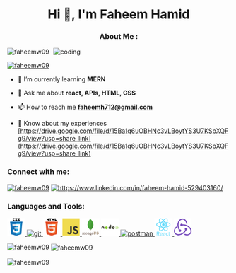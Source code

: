
<h1 align="center">Hi 👋, I'm Faheem Hamid</h1>
<h3 align="center">About Me :</h3>
<img  align="right" alt="coding" width="400"  src="https://miro.medium.com/v2/format:jpg/resize:fill:80:56/0*7Q3yvSIv_t0ioJ-Z.gif"/>
<p align="left"> <img src="https://komarev.com/ghpvc/?username=faheemw09&label=Profile%20views&color=0e75b6&style=flat" alt="faheemw09" /> </p>

<p align="left"> <a href="https://twitter.com/faheemw09" target="blank"><img src="https://img.shields.io/twitter/follow/faheemw09?logo=twitter&style=for-the-badge" alt="faheemw09" /></a> </p>

- 🌱 I’m currently learning **MERN**

- 💬 Ask me about **react, APIs, HTML, CSS**

- 📫 How to reach me **faheemh712@gmail.com**

- 📄 Know about my experiences [https://drive.google.com/file/d/15Ba1q6uOBHNc3vLBoytYS3U7KSpXQFg9/view?usp=share_link](https://drive.google.com/file/d/15Ba1q6uOBHNc3vLBoytYS3U7KSpXQFg9/view?usp=share_link)

<h3 align="left">Connect with me:</h3>
<p align="left">
<a href="https://twitter.com/faheemw09" target="blank"><img align="center" src="https://raw.githubusercontent.com/rahuldkjain/github-profile-readme-generator/master/src/images/icons/Social/twitter.svg" alt="faheemw09" height="30" width="40" /></a>
<a href="https://linkedin.com/in/https://www.linkedin.com/in/faheem-hamid-529403160/" target="blank"><img align="center" src="https://raw.githubusercontent.com/rahuldkjain/github-profile-readme-generator/master/src/images/icons/Social/linked-in-alt.svg" alt="https://www.linkedin.com/in/faheem-hamid-529403160/" height="30" width="40" /></a>
</p>

<h3 align="left">Languages and Tools:</h3>
<p align="left"> <a href="https://www.w3schools.com/css/" target="_blank" rel="noreferrer"> <img src="https://raw.githubusercontent.com/devicons/devicon/master/icons/css3/css3-original-wordmark.svg" alt="css3" width="40" height="40"/> </a> <a href="https://git-scm.com/" target="_blank" rel="noreferrer"> <img src="https://www.vectorlogo.zone/logos/git-scm/git-scm-icon.svg" alt="git" width="40" height="40"/> </a> <a href="https://www.w3.org/html/" target="_blank" rel="noreferrer"> <img src="https://raw.githubusercontent.com/devicons/devicon/master/icons/html5/html5-original-wordmark.svg" alt="html5" width="40" height="40"/> </a> <a href="https://developer.mozilla.org/en-US/docs/Web/JavaScript" target="_blank" rel="noreferrer"> <img src="https://raw.githubusercontent.com/devicons/devicon/master/icons/javascript/javascript-original.svg" alt="javascript" width="40" height="40"/> </a> <a href="https://www.mongodb.com/" target="_blank" rel="noreferrer"> <img src="https://raw.githubusercontent.com/devicons/devicon/master/icons/mongodb/mongodb-original-wordmark.svg" alt="mongodb" width="40" height="40"/> </a> <a href="https://nodejs.org" target="_blank" rel="noreferrer"> <img src="https://raw.githubusercontent.com/devicons/devicon/master/icons/nodejs/nodejs-original-wordmark.svg" alt="nodejs" width="40" height="40"/> </a> <a href="https://postman.com" target="_blank" rel="noreferrer"> <img src="https://www.vectorlogo.zone/logos/getpostman/getpostman-icon.svg" alt="postman" width="40" height="40"/> </a> <a href="https://reactjs.org/" target="_blank" rel="noreferrer"> <img src="https://raw.githubusercontent.com/devicons/devicon/master/icons/react/react-original-wordmark.svg" alt="react" width="40" height="40"/> </a> <a href="https://redux.js.org" target="_blank" rel="noreferrer"> <img src="https://raw.githubusercontent.com/devicons/devicon/master/icons/redux/redux-original.svg" alt="redux" width="40" height="40"/> </a> </p>

<p><img align="left" src="https://github-readme-stats.vercel.app/api/top-langs?username=faheemw09&show_icons=true&locale=en&layout=compact" alt="faheemw09" /></p>

<p>&nbsp;<img align="center" src="https://github-readme-stats.vercel.app/api?username=faheemw09&show_icons=true&locale=en" alt="faheemw09" /></p>

<p><img align="center" src="https://github-readme-streak-stats.herokuapp.com/?user=faheemw09&" alt="faheemw09" /></p>


